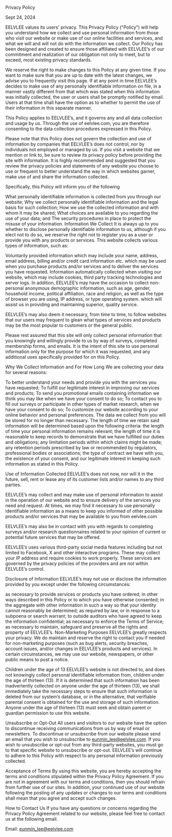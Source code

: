 Privacy Policy

Sept 24, 2024

EELVLEE values its users' privacy. This Privacy Policy ("Policy") will help you understand how we collect and use personal information from those who visit our website or make use of our online facilities and services, and what we will and will not do with the information we collect. Our Policy has been designed and created to ensure those affiliated with EELVLEE’s of our commitment and realization of our obligation not only to meet, but to exceed, most existing privacy standards. 

We reserve the right to make changes to this Policy at any given time. If you want to make sure that you are up to date with the latest changes, we advise you to frequently visit this page. If at any point in time EELVLEE’s decides to make use of any personally identifiable information on file, in a manner vastly different from that which was stated when this information was initially collected, the user or users shall be promptly notified by email. Users at that time shall have the option as to whether to permit the use of their information in this separate manner. 

This Policy applies to EELVLEE’s, and it governs any and all data collection and usage by us. Through the use of eelvlee.com, you are therefore consenting to the data collection procedures expressed in this Policy. 

Please note that this Policy does not govern the collection and use of information by companies that EELVLEE’s does not control, nor by individuals not employed or managed by us. If you visit a website that we mention or link to, be sure to review its privacy policy before providing the site with information. It is highly recommended and suggested that you review the privacy policies and statements of any website you choose to use or frequent to better understand the way in which websites garner, make use of and share the information collected. 

Specifically, this Policy will inform you of the following 

What personally identifiable information is collected from you through our website; 
Why we collect personally identifiable information and the legal basis for such collection; 
How we use the collected information and with whom it may be shared; 
What choices are available to you regarding the use of your data; and 
The security procedures in place to protect the misuse of your information. 
Information We Collect 
It is always up to you whether to disclose personally identifiable information to us, although if you elect not to do so, we reserve the right not to register you as a user or provide you with any products or services. This website collects various types of information, such as: 

Voluntarily provided information which may include your name, address, email address, billing and/or credit card information etc. which may be used when you purchase products and/or services and to deliver the services you have requested. 
Information automatically collected when visiting our website, which may include cookies, third party tracking technologies and server logs. 
In addition, EELVLEE’s may have the occasion to collect non-personal anonymous demographic information, such as age, gender, household income, political affiliation, race and religion, as well as the type of browser you are using, IP address, or type operating system. which will assist us in providing and maintaining superior, quality service. 

EELVLEE’s may also deem it necessary, from time to time, to follow websites that our users may frequent to glean what types of services and products may be the most popular to customers or the general public. 

Please rest assured that this site will only collect personal information that you knowingly and willingly provide to us by way of surveys, completed membership forms, and emails. It is the intent of this site to use personal information only for the purpose for which it was requested, and any additional uses specifically provided for on this Policy. 

Why We Collect Information and For How Long 
We are collecting your data for several reasons:

To better understand your needs and provide you with the services you have requested;
To fulfill our legitimate interest in improving our services and products;
To send you promotional emails containing information we think you may like when we have your consent to do so;
To contact you to fill out surveys or participate in other types of market research, when we have your consent to do so;
To customize our website according to your online behavior and personal preferences. 
The data we collect from you will be stored for no longer than necessary. The length of time we retain said information will be determined based upon the following criteria: the length of time your personal information remains relevant; the length of time it is reasonable to keep records to demonstrate that we have fulfilled our duties and obligations; any limitation periods within which claims might be made; any retention periods prescribed by law or recommended by regulators, professional bodies or associations; the type of contract we have with you, the existence of your consent, and our legitimate interest in keeping such information as stated in this Policy.

Use of Information Collected 
EELVLEE’s does not now, nor will it in the future, sell, rent or lease any of its customer lists and/or names to any third parties. 

EELVLEE’s may collect and may make use of personal information to assist in the operation of our website and to ensure delivery of the services you need and request. At times, we may find it necessary to use personally identifiable information as a means to keep you informed of other possible products and/or services that may be available to you from eelvlee.com 

EELVLEE’s may also be in contact with you with regards to completing surveys and/or research questionnaires related to your opinion of current or potential future services that may be offered. 

EELVLEE’s uses various third-party social media features including but not limited to Facebook, X and other interactive programs. These may collect your IP address and require cookies to work properly. These services are governed by the privacy policies of the providers and are not within EELVLEE’s control. 

Disclosure of Information 
EELVLEE’s may not use or disclose the information provided by you except under the following circumstances:

as necessary to provide services or products you have ordered; 
in other ways described in this Policy or to which you have otherwise consented; 
in the aggregate with other information in such a way so that your identity cannot reasonably be determined; 
as required by law, or in response to a subpoena or search warrant; 
to outside auditors who have agreed to keep the information confidential; 
as necessary to enforce the Terms of Service; 
as necessary to maintain, safeguard and preserve all the rights and property of EELVLEE’s. 
Non-Marketing Purposes 
EELVLEE’s greatly respects your privacy. We do maintain and reserve the right to contact you if needed for non-marketing purposes (such as bug alerts, security breaches, account issues, and/or changes in EELVLEE’s products and services). In certain circumstances, we may use our website, newspapers, or other public means to post a notice. 

Children under the age of 13 
EELVLEE’s website is not directed to, and does not knowingly collect personal identifiable information from, children under the age of thirteen (13). If it is determined that such information has been inadvertently collected on anyone under the age of thirteen (13), we shall immediately take the necessary steps to ensure that such information is deleted from our system’s database, or in the alternative, that verifiable parental consent is obtained for the use and storage of such information. Anyone under the age of thirteen (13) must seek and obtain parent or guardian permission to use this website.

Unsubscribe or Opt-Out 
All users and visitors to our website have the option to discontinue receiving communications from us by way of email or newsletters. To discontinue or unsubscribe from our website please send an email that you wish to unsubscribe to eunmin_lee@eelvlee.com. If you wish to unsubscribe or opt-out from any third-party websites, you must go to that specific website to unsubscribe or opt-out. EELVLEE’s will continue to adhere to this Policy with respect to any personal information previously collected. 

Acceptance of Terms 
By using this website, you are hereby accepting the terms and conditions stipulated within the Privacy Policy Agreement. If you are not in agreement with our terms and conditions, then you should refrain from further use of our sites. In addition, your continued use of our website following the posting of any updates or changes to our terms and conditions shall mean that you agree and accept such changes. 

How to Contact Us 
If you have any questions or concerns regarding the Privacy Policy Agreement related to our website, please feel free to contact us at the following email.

Email: eunmin_lee@eelvlee.com